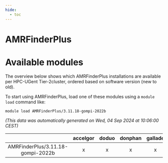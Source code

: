 ```yaml
---
hide:
  - toc
---
```


AMRFinderPlus
=============

# Available modules


The overview below shows which AMRFinderPlus installations are available per HPC-UGent Tier-2cluster, ordered based on software version (new to old).

To start using AMRFinderPlus, load one of these modules using a `module load` command like:

```shell
module load AMRFinderPlus/3.11.18-gompi-2022b
```

*(This data was automatically generated on Wed, 04 Sep 2024 at 10:06:00 CEST)*  

| |accelgor|doduo|donphan|gallade|joltik|shinx|skitty|
| :---: | :---: | :---: | :---: | :---: | :---: | :---: | :---: |
|AMRFinderPlus/3.11.18-gompi-2022b|x|x|x|x|x|x|x|

